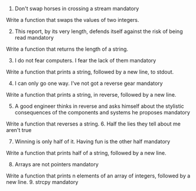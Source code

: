 1. Don't swap horses in crossing a stream
mandatory

Write a function that swaps the values of two integers.

2. This report, by its very length, defends itself against the risk of being read
mandatory

Write a function that returns the length of a string.

3. I do not fear computers. I fear the lack of them
mandatory

Write a function that prints a string, followed by a new line, to stdout.

4. I can only go one way. I've not got a reverse gear
mandatory

Write a function that prints a string, in reverse, followed by a new line.

5. A good engineer thinks in reverse and asks himself about the stylistic consequences of the components and systems he proposes
mandatory

Write a function that reverses a string.
6. Half the lies they tell about me aren't true

7. Winning is only half of it. Having fun is the other half
mandatory

Write a function that prints half of a string, followed by a new line.

8. Arrays are not pointers
mandatory

Write a function that prints n elements of an array of integers, followed by a new line.
9. strcpy
mandatory             
